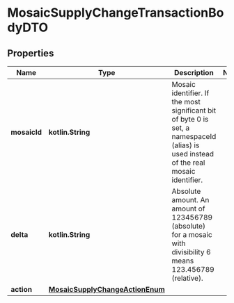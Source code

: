 
# MosaicSupplyChangeTransactionBodyDTO

## Properties
Name | Type | Description | Notes
------------ | ------------- | ------------- | -------------
**mosaicId** | **kotlin.String** | Mosaic identifier. If the most significant bit of byte 0 is set, a namespaceId (alias) is used instead of the real mosaic identifier.  | 
**delta** | **kotlin.String** | Absolute amount. An amount of 123456789 (absolute) for a mosaic with divisibility 6 means 123.456789 (relative). | 
**action** | [**MosaicSupplyChangeActionEnum**](MosaicSupplyChangeActionEnum.md) |  | 




